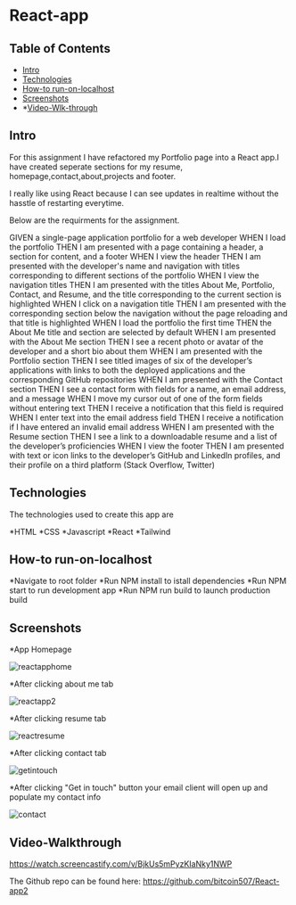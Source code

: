 # React-app

## Table of Contents

* [Intro](#intro)
* [Technologies](#technologies)
* [How-to run-on-localhost](#how-to-run-on-local-host)
* [Screenshots](#screenshots)
* *[Video-Wlk-through](#video-walkthrough)

## Intro

For this assignment I have refactored my Portfolio page into a React app.I have created seperate sections for my resume, homepage,contact,about,projects and footer.

I really like using React because I can see updates in realtime without the hasstle of restarting everytime.

Below are the requirments for the assignment. 

GIVEN a single-page application portfolio for a web developer
WHEN I load the portfolio
THEN I am presented with a page containing a header, a section for content, and a footer
WHEN I view the header
THEN I am presented with the developer's name and navigation with titles corresponding to different sections of the portfolio
WHEN I view the navigation titles
THEN I am presented with the titles About Me, Portfolio, Contact, and Resume, and the title corresponding to the current section is highlighted
WHEN I click on a navigation title
THEN I am presented with the corresponding section below the navigation without the page reloading and that title is highlighted
WHEN I load the portfolio the first time
THEN the About Me title and section are selected by default
WHEN I am presented with the About Me section
THEN I see a recent photo or avatar of the developer and a short bio about them
WHEN I am presented with the Portfolio section
THEN I see titled images of six of the developer’s applications with links to both the deployed applications and the corresponding GitHub repositories
WHEN I am presented with the Contact section
THEN I see a contact form with fields for a name, an email address, and a message
WHEN I move my cursor out of one of the form fields without entering text
THEN I receive a notification that this field is required
WHEN I enter text into the email address field
THEN I receive a notification if I have entered an invalid email address
WHEN I am presented with the Resume section
THEN I see a link to a downloadable resume and a list of the developer’s proficiencies
WHEN I view the footer
THEN I am presented with text or icon links to the developer’s GitHub and LinkedIn profiles, and their profile on a third platform (Stack Overflow, Twitter)

## Technologies
The technologies used to create this app are

*HTML
*CSS
*Javascript
*React
*Tailwind


## How-to run-on-localhost

*Navigate to root folder
*Run NPM install to istall dependencies
*Run NPM start to run development app
*Run NPM run build to launch production build

## Screenshots

*App Homepage

![reactapphome](https://user-images.githubusercontent.com/39675578/184532450-4c7aeb16-4c8a-4a4b-9487-530032fa827f.png)

*After clicking about me tab

![reactapp2](https://user-images.githubusercontent.com/39675578/184532487-eea08e2a-b6d6-4a3b-b825-962fd4aee146.png)


*After clicking resume tab

![reactresume](https://user-images.githubusercontent.com/39675578/184532521-90380377-2ff2-4daf-ae26-d965f8dd4a9d.png)

*After clicking contact tab

![getintouch](https://user-images.githubusercontent.com/39675578/184532564-89775228-0f5e-4774-8a01-8f02f2eb9c92.png)

*After clicking "Get in touch" button your email client will open up and populate my contact info

![contact](https://user-images.githubusercontent.com/39675578/184532621-f8662892-87e7-416a-88eb-468ed00f0e99.png)

## Video-Walkthrough
https://watch.screencastify.com/v/BjkUs5mPyzKIaNky1NWP


The Github repo can be found here: https://github.com/bitcoin507/React-app2

